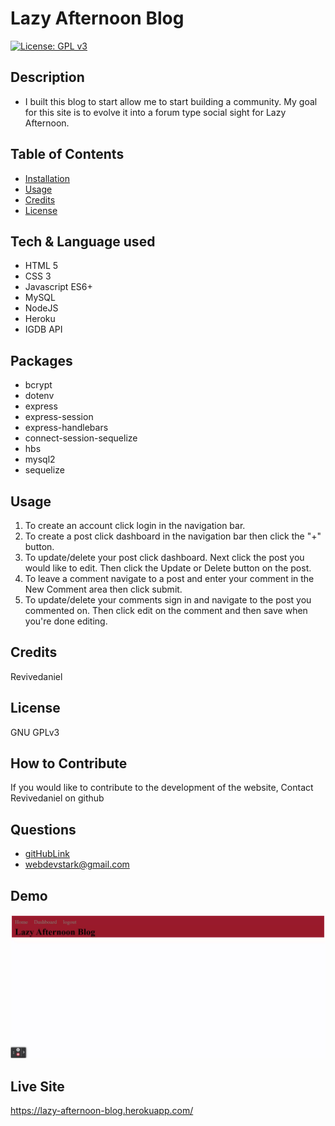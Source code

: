 
# Lazy Afternoon Blog
[![License: GPL v3](https://img.shields.io/badge/License-GPLv3-blue.svg)](https://www.gnu.org/licenses/gpl-3.0)

## Description
- I built this blog to start allow me to start building a community. My goal for this site is to evolve it into a forum type social sight for Lazy Afternoon.

## Table of Contents
- [Installation](#installation)
- [Usage](#usage)
- [Credits](#credits)
- [License](#license)

## Tech & Language used
- HTML 5
- CSS 3
- Javascript ES6+
- MySQL
- NodeJS
- Heroku
- IGDB API

## Packages
- bcrypt
- dotenv
- express
- express-session
- express-handlebars
- connect-session-sequelize
- hbs
- mysql2
- sequelize

## Usage
1. To create an account click login in the navigation bar.
2. To create a post click dashboard in the navigation bar then click the "+" button.
3. To update/delete your post click dashboard. Next click the post you would like to edit. Then click the Update or Delete button on the post.
4. To leave a comment navigate to a post and enter your comment in the New Comment area then click submit.
5. To update/delete your comments sign in and navigate to the post you commented on. Then click edit on the comment and then save when you're done editing.

## Credits
Revivedaniel

## License
GNU GPLv3

## How to Contribute
If you would like to contribute to the development of the website, Contact Revivedaniel on github

## Questions
* [gitHubLink](https://github.com/Revivedaniel)
* <a href="mailto:webdevstark@gmail.com<">webdevstark@gmail.com</a>

## Demo
![DemoVideo](./images/lazyAfternoonBlogDemo.gif)

## Live Site
https://lazy-afternoon-blog.herokuapp.com/
